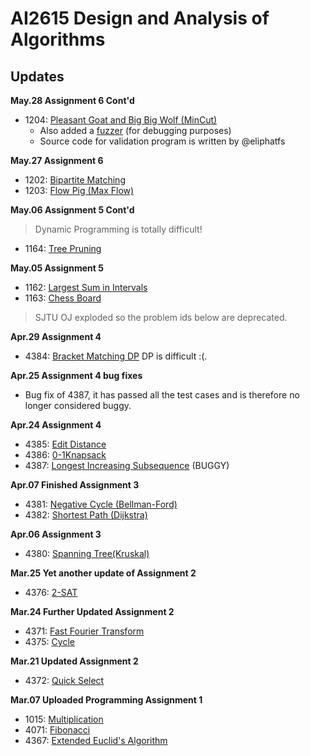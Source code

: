 # AI2615 Design and Analysis of Algorithms
## Updates

**May.28 Assignment 6 Cont'd**
- 1204: [Pleasant Goat and Big Big Wolf (MinCut)](./Assignment6/1204_PleasantGoatAndBigBigWolf/wolfAndGoat.cpp)
  - Also added a [fuzzer](./Assignment6/1204_PleasantGoatAndBigBigWolf/fuzz.py) (for debugging purposes)
  - Source code for validation program is written by @eliphatfs

**May.27 Assignment 6**
- 1202: [Bipartite Matching](./Assignment6/1202_BipartiteMatching/bipartiteMatching.cpp)
- 1203: [Flow Pig (Max Flow)](./Assignment6/1203_FlowPig/FlowPig.cpp)

**May.06 Assignment 5 Cont'd**
> Dynamic Programming is totally difficult!
- 1164: [Tree Pruning](./Assignment5/1164_Pruning/pruning.cpp)

**May.05 Assignment 5**
- 1162: [Largest Sum in Intervals](./Assignment5/1162_LargestSumOfInterval/largestSumOfInterval.cpp)
- 1163: [Chess Board](./Assignment5/1163_ChessBoard/chessBoard.cpp)

> SJTU OJ exploded so the problem ids below are deprecated.

**Apr.29 Assignment 4**
- 4384: [Bracket Matching DP](./Assignment4/4384_BracketMatching/bracketMatching.cpp) DP is difficult :(.

**Apr.25 Assignment 4 bug fixes**
- Bug fix of 4387, it has passed all the test cases and is therefore no longer considered buggy.

**Apr.24 Assignment 4**
- 4385: [Edit Distance](./Assignment4/4385_EditDistance/editDistance.cpp)
- 4386: [0-1Knapsack](./Assignment4/4386_Knapsack/knapsack.cpp)
- 4387: [Longest Increasing Subsequence](./Assignment4/4387_LongestIncreasingSeq/LongestIncrSeq.cpp) (BUGGY)

**Apr.07 Finished Assignment 3**
- 4381: [Negative Cycle (Bellman-Ford)](./Assignment3/4381_NegativeCycle/BellmanFord.cpp)
- 4382: [Shortest Path (Dijkstra)](./Assignment3/4382_ShortestPath/ShortestPath.cpp)

**Apr.06 Assignment 3**
- 4380: [Spanning Tree(Kruskal)](./Assignment3/4380_MST/SpanningTree.cpp/)

**Mar.25 Yet another update of Assignment 2**
- 4376: [2-SAT](./Assignment2/4376_2SAT/2SAT.cpp)

**Mar.24 Further Updated Assignment 2**
- 4371: [Fast Fourier Transform](./Assignment2/4371_FastFourierTransform/fft.cpp)
- 4375: [Cycle](./Assignment2/4375_Cycle/cycle.cpp)

**Mar.21 Updated Assignment 2**
- 4372: [Quick Select](./Assignment2/4372_QuickSelect/QuickSelect.cpp)

**Mar.07 Uploaded Programming Assignment 1**
- 1015: [Multiplication](./Assignment1/1015_Multiplication/multiplication.cpp)
- 4071: [Fibonacci](./Assignment1/4071_Fibonacci/fibonacci.cpp)
- 4367: [Extended Euclid's Algorithm](./Assignment1/4367_Exeuclid/exeuclid.cpp)